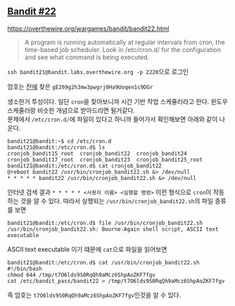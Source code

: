 ## [Bandit #22](https://overthewire.org/wargames/bandit/bandit22.html)

https://overthewire.org/wargames/bandit/bandit22.html
> A program is running automatically at regular intervals from cron, the time-based job scheduler. Look in /etc/cron.d/ for the configuration and see what command is being executed.

``` ssh bandit21@bandit.labs.overthewire.org -p 2220 ```으로 로그인  

암호는 [전에](./bandit21.md) 찾은 ```gE269g2h3mw3pwgrj0Ha9Uoqen1c9DGr```

생소한거 투성이다. 일단 ```cron```을 찾아보니까 시간 기반 작업 스케줄러라고 한다. 윈도우 스케줄러랑 비슷한 개념으로 받아드리면 될거같다.  
문제에서 ```/etc/cron.d/```에 파일이 있다고 하니까 들어가서 확인해보면 아래와 같이 나온다.
```
bandit21@bandit:~$ cd /etc/cron.d
bandit21@bandit:/etc/cron.d$ ls
cronjob_bandit15_root  cronjob_bandit22  cronjob_bandit24
cronjob_bandit17_root  cronjob_bandit23  cronjob_bandit25_root
bandit21@bandit:/etc/cron.d$ cat cronjob_bandit22
@reboot bandit22 /usr/bin/cronjob_bandit22.sh &> /dev/null
* * * * * bandit22 /usr/bin/cronjob_bandit22.sh &> /dev/null
```

인터넷 검색 결과 ```* * * * * <사용자 이름> <실행할 명령>``` 이런 형식으로 ```cron```이 작동하는 것을 알 수 있다.
따라서 실행되는 ```/usr/bin/cronjob_bandit22.sh```의 파일 종류를 보면
```
bandit21@bandit:/etc/cron.d$ file /usr/bin/cronjob_bandit22.sh
/usr/bin/cronjob_bandit22.sh: Bourne-Again shell script, ASCII text executable
```

ASCII text executable 이기 떄문에 ```cat```으로 파일을 읽어보면 
```
bandit21@bandit:/etc/cron.d$ cat /usr/bin/cronjob_bandit22.sh
#!/bin/bash
chmod 644 /tmp/t7O6lds9S0RqQh9aMcz6ShpAoZKF7fgv
cat /etc/bandit_pass/bandit22 > /tmp/t7O6lds9S0RqQh9aMcz6ShpAoZKF7fgv
```

즉 암호는 ```t7O6lds9S0RqQh9aMcz6ShpAoZKF7fgv```인것을 알 수 있다.
